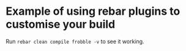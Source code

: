 # Example of using rebar plugins to customise your build

Run `rebar clean compile frobble -v` to see it working.

